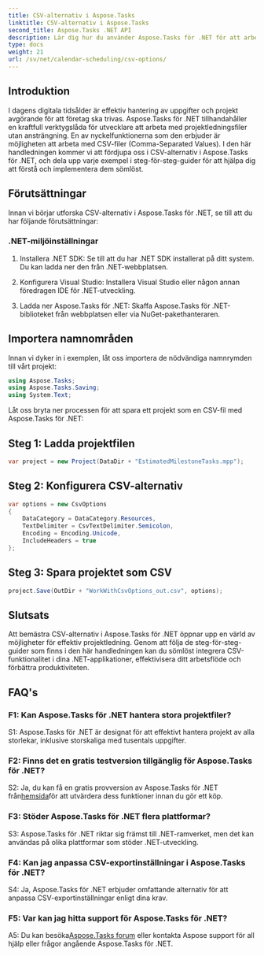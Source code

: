 ```yaml
---
title: CSV-alternativ i Aspose.Tasks
linktitle: CSV-alternativ i Aspose.Tasks
second_title: Aspose.Tasks .NET API
description: Lär dig hur du använder Aspose.Tasks för .NET för att arbeta effektivt med CSV-filer, vilket förbättrar dina projektledningsmöjligheter utan ansträngning.
type: docs
weight: 21
url: /sv/net/calendar-scheduling/csv-options/
---
```

## Introduktion

I dagens digitala tidsålder är effektiv hantering av uppgifter och projekt avgörande för att företag ska trivas. Aspose.Tasks för .NET tillhandahåller en kraftfull verktygslåda för utvecklare att arbeta med projektledningsfiler utan ansträngning. En av nyckelfunktionerna som den erbjuder är möjligheten att arbeta med CSV-filer (Comma-Separated Values). I den här handledningen kommer vi att fördjupa oss i CSV-alternativ i Aspose.Tasks för .NET, och dela upp varje exempel i steg-för-steg-guider för att hjälpa dig att förstå och implementera dem sömlöst.

## Förutsättningar

Innan vi börjar utforska CSV-alternativ i Aspose.Tasks för .NET, se till att du har följande förutsättningar:

### .NET-miljöinställningar

1. Installera .NET SDK: Se till att du har .NET SDK installerat på ditt system. Du kan ladda ner den från .NET-webbplatsen.

2. Konfigurera Visual Studio: Installera Visual Studio eller någon annan föredragen IDE för .NET-utveckling.

3. Ladda ner Aspose.Tasks för .NET: Skaffa Aspose.Tasks för .NET-biblioteket från webbplatsen eller via NuGet-pakethanteraren.

## Importera namnområden

Innan vi dyker in i exemplen, låt oss importera de nödvändiga namnrymden till vårt projekt:

```csharp
using Aspose.Tasks;
using Aspose.Tasks.Saving;
using System.Text;
```

Låt oss bryta ner processen för att spara ett projekt som en CSV-fil med Aspose.Tasks för .NET:

## Steg 1: Ladda projektfilen

```csharp
var project = new Project(DataDir + "EstimatedMilestoneTasks.mpp");
```

## Steg 2: Konfigurera CSV-alternativ

```csharp
var options = new CsvOptions
{
    DataCategory = DataCategory.Resources,
    TextDelimiter = CsvTextDelimiter.Semicolon,
    Encoding = Encoding.Unicode,
    IncludeHeaders = true
};
```

## Steg 3: Spara projektet som CSV

```csharp
project.Save(OutDir + "WorkWithCsvOptions_out.csv", options);
```

## Slutsats

Att bemästra CSV-alternativ i Aspose.Tasks för .NET öppnar upp en värld av möjligheter för effektiv projektledning. Genom att följa de steg-för-steg-guider som finns i den här handledningen kan du sömlöst integrera CSV-funktionalitet i dina .NET-applikationer, effektivisera ditt arbetsflöde och förbättra produktiviteten.

## FAQ's

### F1: Kan Aspose.Tasks för .NET hantera stora projektfiler?

S1: Aspose.Tasks för .NET är designat för att effektivt hantera projekt av alla storlekar, inklusive storskaliga med tusentals uppgifter.

### F2: Finns det en gratis testversion tillgänglig för Aspose.Tasks för .NET?

 S2: Ja, du kan få en gratis provversion av Aspose.Tasks för .NET från[hemsida](https://releases.aspose.com/tasks/net/)för att utvärdera dess funktioner innan du gör ett köp.

### F3: Stöder Aspose.Tasks för .NET flera plattformar?

S3: Aspose.Tasks för .NET riktar sig främst till .NET-ramverket, men det kan användas på olika plattformar som stöder .NET-utveckling.

### F4: Kan jag anpassa CSV-exportinställningar i Aspose.Tasks för .NET?

S4: Ja, Aspose.Tasks för .NET erbjuder omfattande alternativ för att anpassa CSV-exportinställningar enligt dina krav.

### F5: Var kan jag hitta support för Aspose.Tasks för .NET?

 A5: Du kan besöka[Aspose.Tasks forum](https://forum.aspose.com/c/tasks/15) eller kontakta Aspose support för all hjälp eller frågor angående Aspose.Tasks för .NET.